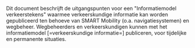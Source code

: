 Dit document beschrijft de uitgangspunten voor een "Informatiemodel verkeerstekens" waarmee verkeerskundige informatie kan worden gepubliceerd ten behoeve van SMART Mobility (o.a. navigatiesystemen) en wegbeheer. Wegbeheerders en verkeerskundigen kunnen met het informatiemodel [=verkeerskundige informatie=] publiceren, voor tijdelijke en permanente situaties.



